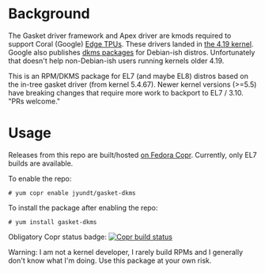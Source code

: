 # Background
The Gasket driver framework and Apex driver are kmods required to support Coral (Google) [Edge TPUs](https://coral.ai/). These drivers landed in [the 4.19 kernel](https://git.kernel.org/pub/scm/linux/kernel/git/torvalds/linux.git/commit/?id=9a69f5087ccc20bb411025decab455836df04168). Google also publishes [dkms packages](https://coral.googlesource.com/gasket-dkms-debian/) for Debian-ish distros. Unfortunately that doesn't help non-Debian-ish users running kernels older 4.19.

This is an RPM/DKMS package for EL7 (and maybe EL8) distros based on the in-tree gasket driver (from kernel 5.4.67). Newer kernel versions (>=5.5) have breaking changes that require more work to backport to EL7 / 3.10. "PRs welcome."

# Usage
Releases from this repo are built/hosted [on Fedora Copr](https://copr.fedorainfracloud.org/coprs/jyundt/gasket-dkms/). Currently, only EL7 builds are available.

To enable the repo:

```
# yum copr enable jyundt/gasket-dkms
```

To install the package after enabling the repo:

```
# yum install gasket-dkms
```
Obligatory Copr status badge:
[![Copr build status](https://copr.fedorainfracloud.org/coprs/jyundt/gasket-dkms/package/gasket-dkms/status_image/last_build.png)](https://copr.fedorainfracloud.org/coprs/jyundt/gasket-dkms/package/gasket-dkms/)

Warning: I am not a kernel developer, I rarely build RPMs and I generally don't know what I'm doing. Use this package at your own risk.
